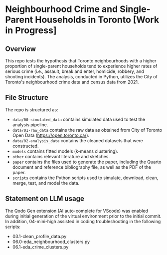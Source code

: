 # Neighbourhood Crime and Single-Parent Households in Toronto [Work in Progress]

## Overview

This repo tests the hypothesis that Toronto neighbourhoods with a higher proportion of single-parent households tend to experience higher rates of serious crime (i.e., assault, break and enter, homicide, robbery, and shooting incidents). The analysis, conducted in Python, utilizes the City of Toronto's neighbourhood crime data and census data from 2021.


## File Structure

The repo is structured as:

-   `data/00-simulated_data` contains simulated data used to test the analysis pipeline.
-   `data/01-raw_data` contains the raw data as obtained from City of Toronto Open Data (https://open.toronto.ca/).
-   `data/02-analysis_data` contains the cleaned datasets that were constructed.
-   `models` contains fitted models (k-means clustering). 
-   `other` contains relevant literature and sketches.
-   `paper` contains the files used to generate the paper, including the Quarto document and reference bibliography file, as well as the PDF of the paper. 
-   `scripts` contains the Python scripts used to simulate, download, clean, merge, test, and model the data.


## Statement on LLM usage

The Qodo Gen extension (AI auto-complete for VScode) was enabled during initial generation of the virtual environment prior to the initial commit. In addition, 04-mini-high assisted in coding troubleshooting in the following scripts:
- 03.1-clean_profile_data.py
- 06.0-eda_neighbourhood_clusters.py
- 06.1-eda_crime_clusters.py
